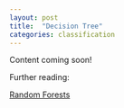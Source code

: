 ```yaml
---
layout: post
title:  "Decision Tree"
categories: classification 
---
```


Content coming soon!

Further reading:

[Random Forests](http://www.saedsayad.com/docs/rf.pdf)
